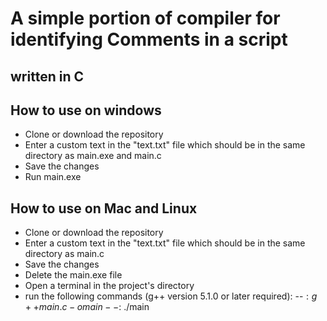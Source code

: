 # A simple portion of compiler for identifying Comments in a script
## written in C

## How to use on windows
- Clone or download the repository
- Enter a custom text in the "text.txt" file which should be in the same directory as main.exe  and main.c 
- Save the changes
- Run main.exe 

## How to use on Mac and Linux
- Clone or download the repository
- Enter a custom text in the "text.txt" file which should be in the same directory as main.c
- Save the changes
- Delete the main.exe file
- Open a terminal in the project's directory
- run the following commands (g++ version 5.1.0 or later required):
--$: g++ main.c -o main
--$: ./main
